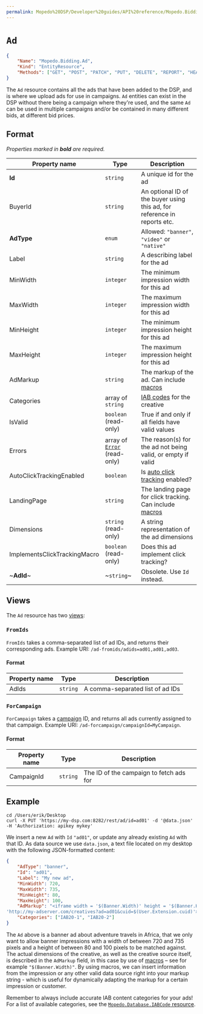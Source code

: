 ```yaml
---
permalink: Mopedo%20DSP/Developer%20guides/API%20reference/Mopedo.Bidding/Ad/
---
```


# `Ad`

```json
{
    "Name": "Mopedo.Bidding.Ad",
    "Kind": "EntityResource",
    "Methods": ["GET", "POST", "PATCH", "PUT", "DELETE", "REPORT", "HEAD"]
}
```

The `Ad` resource contains all the ads that have been added to the DSP, and is where we upload ads for use in campaigns. `Ad` entities can exist in the DSP without there being a campaign where they're used, and the same `Ad` can be used in multiple campaigns and/or be contained in many different bids, at different bid prices.

## Format

_Properties marked in **bold** are required._

Property name                | Type                                     | Description
---------------------------- | ---------------------------------------- | -----------------------------------------------------------------------------------------------
**Id**                       | `string`                                 | A unique id for the ad
BuyerId                      | `string`                                 | An optional ID of the buyer using this ad, for reference in reports etc.
**AdType**                   | `enum`                                   | Allowed: `"banner"`, `"video"` or `"native"`
Label                        | `string`                                 | A describing label for the ad
MinWidth                     | `integer`                                | The minimum impression width for this ad
MaxWidth                     | `integer`                                | The maximum impression width for this ad
MinHeight                    | `integer`                                | The minimum impression height for this ad
MaxHeight                    | `integer`                                | The maximum impression height for this ad
AdMarkup                     | `string`                                 | The markup of the ad. Can include [macros](../Path%20expressions%20and%20macros)
Categories                   | array of `string`                        | [IAB codes](../../Mopedo.Database/IabCode) for the creative
IsValid                      | `boolean` (read-only)                    | True if and only if all fields have valid values
Errors                       | array of [`Error`](../Error) (read-only) | The reason(s) for the ad not being valid, or empty if valid
AutoClickTrackingEnabled     | `boolean`                                | Is [auto click tracking](../Click%20tracking) enabled?
LandingPage                  | `string`                                 | The landing page for click tracking. Can include [macros](../Path%20expressions%20and%20macros)
Dimensions                   | `string` (read-only)                     | A string representation of the ad dimensions
ImplementsClickTrackingMacro | `boolean` (read-only)                    | Does this ad implement click tracking?
~**AdId**~                   | ~`string`~                               | Obsolete. Use `Id` instead.

## Views

The `Ad` resource has two [views](../../../../../RESTar/Consuming%20a%20RESTar%20API/URI/Resource#views):

### `FromIds`

`FromIds` takes a comma-separated list of ad IDs, and returns their corresponding ads. Example URI: `/ad-fromids/adids=ad01,ad01,ad03`.

#### Format

Property name | Type     | Description
------------- | -------- | --------------------------------
AdIds         | `string` | A comma-separated list of ad IDs

### `ForCampaign`

`ForCampaign` takes a [campaign](../Campaign) ID, and returns all ads currently assigned to that campaign. Example URI: `/ad-forcampaign/campaignId=MyCampaign`.

#### Format

Property name | Type     | Description
------------- | -------- | ---------------------------------------
CampaignId    | `string` | The ID of the campaign to fetch ads for

## Example

```
cd /Users/erik/Desktop
curl -X PUT 'https://my-dsp.com:8282/rest/ad/id=ad01' -d '@data.json' -H 'Authorization: apikey mykey'
```

We insert a new `Ad` with `Id` `"ad01"`, or update any already existing `Ad` with that ID. As data source we use `data.json`, a text file located on my desktop with the following JSON-formatted content:

```json
{
    "AdType": "banner",
    "Id": "ad01",
    "Label": "My new ad",
    "MinWidth": 720,
    "MaxWidth": 735,
    "MinHeight": 80,
    "MaxHeight": 100,
    "AdMarkup": "<iframe width = '$(Banner.Width)' height = '$(Banner.Height)' frameBorder = '0' src =
'http://my-adserver.com/creatives?ad=ad01&cuid=$(User.Extension.cuid)'> </iframe>'",
    "Categories": ["IAB20-1", "IAB20-2"]
}
```

The `Ad` above is a banner ad about adventure travels in Africa, that we only want to allow banner impressions with a width of between 720 and 735 pixels and a height of between 80 and 100 pixels to be matched against. The actual dimensions of the creative, as well as the creative source itself, is described in the `AdMarkup` field, in this case by use of [macros](../Path%20expressions%20and%20macros) – see for example `"$(Banner.Width)"`. By using macros, we can insert information from the impression or any other valid data source right into your markup string - which is useful for dynamically adapting the markup for a certain impression or customer.

Remember to always include accurate IAB content categories for your ads! For a list of available categories, see the [`Mopedo.Database.IABCode` resource](../../Mopedo.Database/IabCode).
